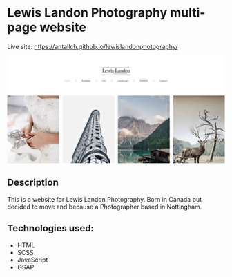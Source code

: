 # Lewis Landon Photography multi-page website  
Live site: https://antallch.github.io/lewislandonphotography/

<img src="img/llp.jpg">

## Description

This is a website for Lewis Landon Photography. Born in Canada but decided to move and because a Photographer based in Nottingham.

## Technologies used:

- HTML
- SCSS
- JavaScript
- GSAP
